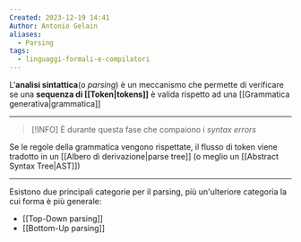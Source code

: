```yaml
---
Created: 2023-12-19 14:41
Author: Antonio Gelain
aliases:
  - Parsing
tags:
  - linguaggi-formali-e-compilatori
---
```


L'**analisi sintattica**(o *parsing*) è un meccanismo che permette di verificare se una **sequenza di [[Token|tokens]]** è valida rispetto ad una [[Grammatica generativa|grammatica]]

---

> [!INFO] È durante questa fase che compaiono i *syntax errors*

Se le regole della grammatica vengono rispettate, il flusso di token viene tradotto in un [[Albero di derivazione|parse tree]] (o meglio un [[Abstract Syntax Tree|AST]])

---

Esistono due principali categorie per il parsing, più un'ulteriore categoria la cui forma è più generale:
- [[Top-Down parsing]]
- [[Bottom-Up parsing]]
